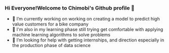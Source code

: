 ### Hi Everyone!Welcome to Chimobi's Github profile 👋

- 🔭 I’m currently working on working on creating a model to predict high value customers for a bike company
- 🌱 I'm also in my learning phase still trying get comfortable with applying machine learning algorithms to solve problems
- 🤔 I’m looking for help with getting internships, and direction especially in the production phase of data science

